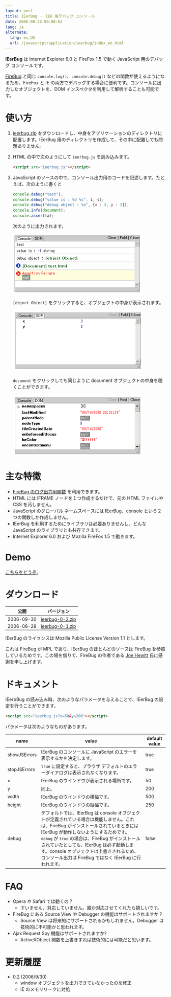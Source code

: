 ```yaml
---
layout: post
title: IEerBug － IE6 用デバッグ コンソール
date: 2006-08-28 00:00:01
lang: ja
alternate:
  lang: en_US
  url: /javascript/application/ieerbug/index_en.html
---
```

**IEerBug** は Internet Explorer 6.0 と FireFox 1.5 で動く JavaScript 用のデバッグ コンソールです。

[FireBug](https://addons.mozilla.org/firefox/1843/) と同じ `console.log()`、`console.debug()` などの関数が使えるようになるため、FireFox と IE の両方でデバッグする場合に便利です。コンソールに出力したオブジェクトを、DOM インスペクタを利用して解析することも可能です。


使い方
======

1. <a href="ieerbug-0-2.zip">ieerbug.zip</a> をダウンロードし、中身をアプリケーションのディレクトリに配置します。IEerBug 用のディレクトリを作成して、その中に配置しても問題ありません。

2. HTML の中で次のようにして `ieerbug.js` を読み込みます。

   ```html
   <script src="ieerbug.js"></script>
   ```

3. JavaScript のソースの中で、コンソール出力用のコードを記述します。たとえば、次のように書くと

   ```javascript
   console.debug("test");
   console.debug("value is : %d %s", i, s);
   console.debug("debug object : %o", {x : 3, y : 2});
   console.info(document);
   console.assert(a);
   ```
   次のように出力されます。

   <img src="screen1.gif" width="403" height="188">

   `[object Object]` をクリックすると、オブジェクトの中身が表示されます。

   <img src="screen2.gif" width="409" height="193">

   `document` をクリックしても同じように document オブジェクトの中身を覗くことができます。

   <img src="screen3.gif" width="409" height="193">


主な特徴
========

* [FireBug のログ出力用関数](http://joehewitt.com/software/firebug/docs.php) を利用できます。
* HTML には IFRAME ノードを１つ作成するだけで、元の HTML ファイルや CSS を汚しません。
* JavaScript のグローバル ネームスペースには IEerBug、console という２つの関数しか作成しません。
* IEerBug を利用するためにライブラリは必要ありませんし、どんな JavaScript のライブラリとも共存できます。
* Internet Explorer 6.0 および Mozilla FireFox 1.5 で動きます。


Demo
====

[こちらをどうぞ](./demo/)。


ダウンロード
============

公開      |バージョン
----------|----------
2006-09-30|<a href="ieerbug-0-2.zip">ieerbug-0-2.zip</a>
2006-08-28|<a href="ieerbug-0-1.zip">ieerbug-0-1.zip</a>

IEerBug のライセンスは Mozilla Public License Version 1.1 とします。

これは FireBug が MPL であり、IEerBug のほとんどのソースは FireBug を参照しているためです。この場を借りて、FireBug の作者である <a href="http://www.joehewitt.com/">Joe Hewitt</a> 氏に感謝を申し上げます。


ドキュメント
============

IEerbBug の読み込み時、次のようなパラメータを与えることで、IEerBug の設定を行うことができます。

```html
<script src="ieerbug.js?x=50&y=200"></script>
```

パラメータは次のようなものがあります。

name|value|default value
----|-----|-------------
showJSErrors|IEerBug のコンソールに JavaScript のエラーを表示するかを決定します。|true
stopJSErrors|`true` に設定すると、ブラウザ デフォルトのエラーダイアログは表示されなくなります。|true
x|IEerBug のウインドウが表示される場所です。|50
y|同上。|200
width|IEerBug のウインドウの横幅です。|500
height|IEerBug のウインドウの縦幅です。|250
debug|デフォルトでは、IEerBug は console オブジェクトが定義されている場合は機能しません。これは、FireBug がインストールされているときには IEerBug が動作しないようにするためです。<br>`debug` が `true` の場合は、FireBug がインストールされていたとしても、IEerBug は必ず起動します。console オブジェクトは上書きされるため、コンソール出力は FireBug ではなく IEerBug に行われます。|false


FAQ
===

* Opera や Safari では動くの？
  * すいません、対応していません。誰か対応させてくれたら嬉しいです。
* FireBug にある Source View や Debugger の機能はサポートされますか？
  * Source View は将来的にサポートされるかもしれません。Debugger は技術的に不可能かと思われます。
* Ajax Request Spy 機能はサポートされますか?
  * ActiveXObject 関数を上書きすれば技術的には可能だと思います。


更新履歴
========

* 0.2 (2006/9/30)
  * window オブジェクトを出力できていなかったのを修正
  * IE のメモリリークに対処
